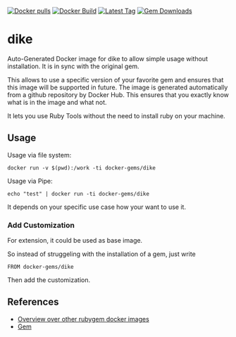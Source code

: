 [![Docker pulls](https://img.shields.io/docker/pulls/rubygem/dike.svg)](https://hub.docker.com/r/rubygem/dike/)
[![Docker Build](https://img.shields.io/docker/automated/rubygem/dike.svg)](https://hub.docker.com/r/rubygem/dike/)
[![Latest Tag](https://img.shields.io/github/tag/docker-rubygem/dike.svg)](https://hub.docker.com/r/rubygem/dike/)
[![Gem Downloads](https://img.shields.io/gem/dt/dike.svg)](https://rubygems.org/gems/dike/)
# dike

Auto-Generated Docker image for dike to allow simple usage without installation.
It is in sync with the original gem.

This allows to use a specific version of your favorite gem and ensures that this image will be supported in future.
The image is generated automatically from a github repository by Docker Hub.
This ensures that you exactly know what is in the image and what not.

It lets you use Ruby Tools without the need to install ruby on your machine.

## Usage

Usage via file system:

`docker run -v $(pwd):/work -ti docker-gems/dike`

Usage via Pipe:

`echo "test" | docker run -ti docker-gems/dike`

It depends on your specific use case how your want to use it.

### Add Customization

For extension, it could be used as base image.

So instead of struggeling with the installation of a gem, just write

`FROM docker-gems/dike`

Then add the customization.

## References

 - [Overview over other rubygem docker images](https://github.com/thinkbot/docker-rubygem)
 - [Gem](https://rubygems.org/gems/dike/)
